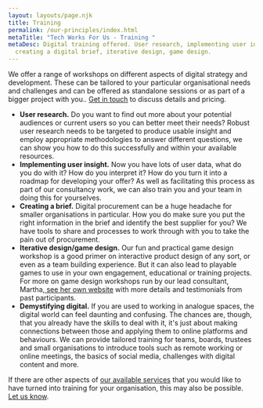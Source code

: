```yaml
---
layout: layouts/page.njk
title: Training
permalink: /our-principles/index.html
metaTitle: "Tech Works For Us - Training "
metaDesc: Digital training offered. User research, implementing user insight,
  creating a digital brief, iterative design, game design.
---
```

We offer a range of workshops on different aspects of digital strategy and development. These can be tailored to your particular organisational needs and challenges and can be offered as standalone sessions or as part of a bigger project with you.. [Get in touch](https://www.techworksforus.com/contact/) to discuss details and pricing.

* **U﻿ser research.** Do you want to find out more about your potential audiences or current users so you can better meet their needs? Robust user research needs to be targeted to produce usable insight and employ appropriate methodologies to answer different questions, we can show you how to do this successfully and within your available resources. 
* **I﻿mplementing user insight.** Now you have lots of user data, what do you do with it? How do you interpret it? How do you turn it into a roadmap for developing your offer? As well as facilitating this process as part of our consultancy work, we can also train you and your team in doing this for yourselves.
* **C﻿reating a brief.** Digital procurement can be a huge headache for smaller organisations in particular. How you do make sure you put the right information in the brief and identify the best supplier for you? We have tools to share and processes to work through with you to take the pain out of procurement.
* **I﻿terative design/game design.** Our fun and practical game design workshop is a good primer on interactive product design of any sort, or even as a team building experience. But it can also lead to playable games to use in your own engagement, educational or training projects. For more on game design workshops run by our lead consultant, Martha,[ see her own website](https://marthahenson.com/game-design-workshops/) with more details and testimonials from past participants.
* **D﻿emystifying digital.** If you are used to working in analogue spaces, the digital world can feel daunting and confusing. The chances are, though, that you already have the skills to deal with it, it's just about making connections between those and applying them to online platforms and behaviours. We can provide tailored training for teams, boards, trustees and small organisations to introduce tools such as remote working or online meetings, the basics of social media, challenges with digital content and more. 

I﻿f there are other aspects of [our available services](https://www.techworksforus.com/about/#heading-our-services) that you would like to have turned into training for your organisation, this may also be possible. [Let us know](https://www.techworksforus.com/contact/).